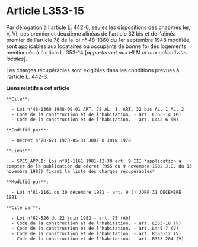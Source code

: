 # Article L353-15

Par dérogation à l'article L. 442-6, seules les dispositions des chapitres Ier, V, VI, des premier et deuxième alinéas de
l'article 32 bis et de l'alinéa premier de l'article 78 de la loi n° 48-1360 du 1er septembre 1948 modifiée, sont applicables
aux locataires ou occupants de bonne foi des logements mentionnés à l'article L. 353-14 [*appartenant aux HLM et aux
collectivités locales*].

Les charges récupérables sont exigibles dans les conditions prévues à l'article L. 442-3.

**Liens relatifs à cet article**

	**Cite**:

	  - Loi n°48-1360 1948-09-01 ART. 78 AL. 1, ART. 32 bis AL. 1 AL. 2
	  - Code de la construction et de l'habitation. - art. L353-14 (M)
	  - Code de la construction et de l'habitation. - art. L442-6 (M)

	**Codifié par**:

	  - Décret n°78-621 1978-05-31 JORF 8 JUIN 1978

	**Liens**:

	  - SPEC_APPLI: Loi n°81-1161 1981-12-30 art. 9 III *application à compter de la publication du décret (955 du 9 novembre 1982 J.O. du 13 novembre 1982) fixant la liste des charges récupérables*

	**Modifié par**:

	  - Loi n°81-1161 du 30 décembre 1981 - art. 9 () JORF 31 DECEMBRE 1981

	**Cité par**:

	  - Loi n°82-526 du 22 juin 1982 - art. 75 (Ab)
	  - Code de la construction et de l'habitation. - art. L353-18 (V)
	  - Code de la construction et de l'habitation. - art. L445-7 (V)
	  - Code de la construction et de l'habitation. - art. R353-12 (V)
	  - Code de la construction et de l'habitation. - art. R353-204 (V)
